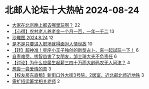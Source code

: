# 北邮人论坛十大热帖 2024-08-24

- [大家在北京晚上都去哪里玩啊？](https://bbs.byr.cn/article/Talking/6425128) 22
- [【心得】农村老人养老金一个月一百，一年一千二](https://bbs.byr.cn/article/Picture/3367133) 13
- [沙雕图 2024.8.24](https://bbs.byr.cn/article/Joke/732071) 12
- [是不是只要进入职场就得面对人情世故](https://bbs.byr.cn/article/WorkLife/1219077) 10
- [【转】超神准！星座小王子独创的新型占卜、來一起試玩一下！](https://bbs.byr.cn/article/Constellations/326533) 6
- [自责难受，拔智齿害了女朋友，邹士琦大夫不负责任](https://bbs.byr.cn/article/Health/232919) 6
- [【讨论】为什么应届生起薪三四十万而大龄码农无人问津？](https://bbs.byr.cn/article/Job/2215480) 4
- [想尝一尝爱情的苦](https://bbs.byr.cn/article/Feeling/3209017) 3
- [【校友房东直租】新街口外大街3号院，2居室，近北邮北师近地铁](https://bbs.byr.cn/article/Home/138272) 3
- [需扩招运筹学相关老师](https://bbs.byr.cn/article/BNU/16531) 2


